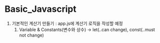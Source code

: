 # Basic_Javascript
1. 기본적인 계산기 만들기 : app.js에 계산기 로직을 작성할 예정
   1. Variable & Constants(변수와 상수) &rarr; let(..can change), const(..must not change)
